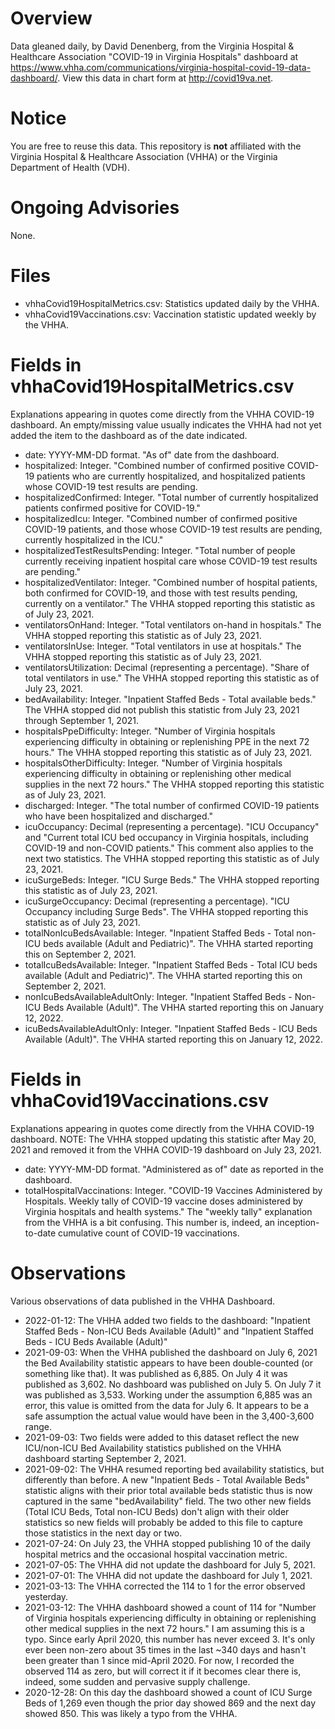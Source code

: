 # Overview

Data gleaned daily, by David Denenberg, from the Virginia Hospital & Healthcare Association "COVID-19 in Virginia Hospitals" dashboard at https://www.vhha.com/communications/virginia-hospital-covid-19-data-dashboard/. View this data in chart form at http://covid19va.net.

# Notice

You are free to reuse this data.  This repository is **not** affiliated with the Virginia Hospital & Healthcare Association (VHHA) or the Virginia Department of Health (VDH).

# Ongoing Advisories
None.

# Files

- vhhaCovid19HospitalMetrics.csv: Statistics updated daily by the VHHA.
- vhhaCovid19Vaccinations.csv: Vaccination statistic updated weekly by the VHHA. 

# Fields in vhhaCovid19HospitalMetrics.csv
Explanations appearing in quotes come directly from the VHHA COVID-19 dashboard.  An empty/missing value usually indicates the VHHA had not yet added the item to the dashboard as of the date indicated. 

- date: YYYY-MM-DD format.  "As of" date from the dashboard.
- hospitalized: Integer. "Combined number of confirmed positive COVID-19 patients who are currently hospitalized, and hospitalized patients whose COVID-19 test results are pending.
- hospitalizedConfirmed: Integer. "Total number of currently hospitalized patients confirmed positive for COVID-19."
- hospitalizedIcu: Integer. "Combined number of confirmed positive COVID-19 patients, and those whose COVID-19 test results are pending, currently hospitalized in the ICU."
- hospitalizedTestResultsPending: Integer. "Total number of people currently receiving inpatient hospital care whose COVID-19 test results are pending."
- hospitalizedVentilator: Integer. "Combined number of hospital patients, both confirmed for COVID-19, and those with test results pending, currently on a ventilator." The VHHA stopped reporting this statistic as of July 23, 2021.
- ventilatorsOnHand: Integer. "Total ventilators on-hand in hospitals." The VHHA stopped reporting this statistic as of July 23, 2021.
- ventilatorsInUse: Integer. "Total ventilators in use at hospitals." The VHHA stopped reporting this statistic as of July 23, 2021.
- ventilatorsUtilization: Decimal (representing a percentage).  "Share of total ventilators in use." The VHHA stopped reporting this statistic as of July 23, 2021.
- bedAvailability: Integer. "Inpatient Staffed Beds - Total available beds." The VHHA stopped did not publish this statistic from July 23, 2021 through September 1, 2021.
- hospitalsPpeDifficulty: Integer. "Number of Virginia hospitals experiencing difficulty in obtaining or replenishing PPE in the next 72 hours." The VHHA stopped reporting this statistic as of July 23, 2021.
- hospitalsOtherDifficulty: Integer. "Number of Virginia hospitals experiencing difficulty in obtaining or replenishing other medical supplies in the next 72 hours." The VHHA stopped reporting this statistic as of July 23, 2021.
- discharged: Integer. "The total number of confirmed COVID-19 patients who have been hospitalized and discharged."
- icuOccupancy: Decimal (representing a percentage). "ICU Occupancy" and "Current total ICU bed occupancy in Virginia hospitals, including COVID-19 and non-COVID patients."  This comment also applies to the next two statistics. The VHHA stopped reporting this statistic as of July 23, 2021.
- icuSurgeBeds: Integer. "ICU Surge Beds." The VHHA stopped reporting this statistic as of July 23, 2021.
- icuSurgeOccupancy: Decimal (representing a percentage). "ICU Occupancy including Surge Beds".  The VHHA stopped reporting this statistic as of July 23, 2021.
- totalNonIcuBedsAvailable: Integer. "Inpatient Staffed Beds - Total non-ICU beds available (Adult and Pediatric)".  The VHHA started reporting this on September 2, 2021.
- totalIcuBedsAvailable: Integer. "Inpatient Staffed Beds - Total ICU beds available (Adult and Pediatric)".  The VHHA started reporting this on September 2, 2021.
- nonIcuBedsAvailableAdultOnly: Integer. "Inpatient Staffed Beds - Non-ICU Beds Available (Adult)". The VHHA started reporting this on January 12, 2022. 
- icuBedsAvailableAdultOnly: Integer. "Inpatient Staffed Beds - ICU Beds Available (Adult)". The VHHA started reporting this on January 12, 2022.

# Fields in vhhaCovid19Vaccinations.csv
Explanations appearing in quotes come directly from the VHHA COVID-19 dashboard.  NOTE: The VHHA stopped updating this statistic after May 20, 2021 and removed it from the VHHA COVID-19 dashboard on July 23, 2021.

- date: YYYY-MM-DD format.  "Administered as of" date as reported in the dashboard.
- totalHospitalVaccinations: Integer. "COVID-19 Vaccines Administered by Hospitals. Weekly tally of COVID-19 vaccine doses administered by Virginia hospitals and health systems."  The "weekly tally" explanation from the VHHA is a bit confusing.  This number is, indeed, an inception-to-date cumulative count of COVID-19 vaccinations.

# Observations
Various observations of data published in the VHHA Dashboard.

- 2022-01-12: The VHHA added two fields to the dashboard: "Inpatient Staffed Beds - Non-ICU Beds Available (Adult)" and "Inpatient Staffed Beds - ICU Beds Available (Adult)"
- 2021-09-03: When the VHHA published the dashboard on July 6, 2021 the Bed Availability statistic appears to have been double-counted (or something like that).  It was published as 6,885.  On July 4 it was published as 3,602.  No dashboard was published on July 5.  On July 7 it was published as 3,533.  Working under the assumption 6,885 was an error, this value is omitted from the data for July 6.  It appears to be a safe assumption the actual value would have been in the 3,400-3,600 range.  
- 2021-09-03: Two fields were added to this dataset reflect the new ICU/non-ICU Bed Availability statistics published on the VHHA dashboard starting September 2, 2021.
- 2021-09-02: The VHHA resumed reporting bed availability statistics, but differently than before.  A new "Inpatient Beds - Total Available Beds" statistic aligns with their prior total available beds statistic thus is now captured in the same "bedAvailability" field.  The two other new fields (Total ICU Beds, Total non-ICU Beds) don't align with their older statistics so new fields will probably be added to this file to capture those statistics in the next day or two.    
- 2021-07-24: On July 23, the VHHA stopped publishing 10 of the daily hospital metrics and the occasional hospital vaccination metric. 
- 2021-07-05: The VHHA did not update the dashboard for July 5, 2021.
- 2021-07-01: The VHHA did not update the dashboard for July 1, 2021.
- 2021-03-13: The VHHA corrected the 114 to 1 for the error observed yesterday.  
- 2021-03-12: The VHHA dashboard showed a count of 114 for "Number of Virginia hospitals experiencing difficulty in obtaining or replenishing other medical supplies in the next 72 hours."  I am assuming this is a typo.  Since early April 2020, this number has never exceed 3.  It's only ever been non-zero about 35 times in the last ~340 days and hasn't been greater than 1 since mid-April 2020.  For now, I recorded the observed 114 as zero, but will correct it if it becomes clear there is, indeed, some sudden and pervasive supply challenge. 
- 2020-12-28: On this day the dashboard showed a count of ICU Surge Beds of 1,269 even though the prior day showed 869 and the next day showed 850.  This was likely a typo from the VHHA.